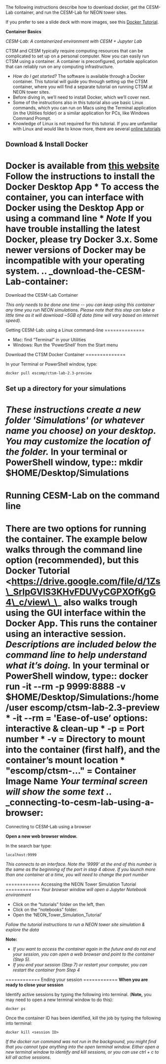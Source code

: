 The following instructions describe how to download docker, get the
CESM-Lab container, and run the CESM-Lab for NEON tower sites.

If you prefer to see a slide deck with more images, see this [Docker
Tutorial](https://drive.google.com/file/d/1Zs_SrlpGVlS3KHvFDUVyCGPXOfKgG4_c/view).

**Container Basics**

*CESM-Lab: A containerized environment with CESM + Jupyter Lab*

CTSM and CESM typically require computing resources that can be
complicated to set up on a personal computer. Now you can easily run
CTSM using a container. A container is preconfigured, portable
application that can reliably run on any computing infrastructure.

-   *How do I get started?* The software is available through a Docker
    container. This tutorial will guide you through setting up the CTSM
    container, where you will find a separate tutorial on running CTSM
    at NEON tower sites.
-   Before diving in, we’ll need to install Docker, which we’ll cover
    next.
-   Some of the instructions also in this tutorial also use basic Linux
    commands, which you can run on Macs using the Terminal application
    (in the Utilities folder) or a similar application for PCs, like
    Windows Command Prompt.
-   Knowledge of Linux is not required for this tutorial. If you are
    unfamiliar with Linux and would like to know more, there are several
    [online tutorials](https://software-carpentry.org/lessons/)

  Download & Install Docker
  ------------------------------------------------------------------------------------------------------------------------------------------------------------------
  **Docker is available from** [this website](https://www.docker.com/products/docker-desktop)
  Follow the instructions to install the Docker Desktop App
  \* To access the container, you can interface with Docker using the Desktop App or using a command line
  \* *Note* If you have trouble installing the latest Docker, please try Docker 3.x. Some newer versions of Docker may be incompatible with your operating system.
  .. \_download-the-CESM-Lab-container:
  ============
  Download the CESM-Lab Container

*This only needs to be done one time -- you can keep using this
container any time you run NEON simulations. Please note that this step
can take a little time as it will download \~5GB of data (time will vary
based on internet speed).*

Getting CESM-Lab: using a Linux command-line ==============

-   Mac: find “Terminal” in your Utilities
-   Windows: Run the ‘PowerShell’ from the Start menu

Download the CTSM Docker Container ==============

In your Terminal or PowerShell window, type:

    docker pull escomp/ctsm-lab-2.3-preview

  Set up a directory for your simulations
  -------------------------------------------------------------------------------------------------------------------------------------------------------------------------------------------------------------------------------------------------
  *These instructions create a new folder 'Simulations' (or whatever name you choose) on your desktop. You may customize the location of the folder.*
  In your terminal or PowerShell window, type::
  mkdir \$HOME/Desktop/Simulations
  ============
  Running CESM-Lab on the command line
  ============
  There are two options for running the container.
  The example below walks through the command line option (recommended), but this Docker Tutorial \<https://drive.google.com/file/d/1Zs\_SrlpGVlS3KHvFDUVyCGPXOfKgG4\_c/view\_\_ also walks trough using the GUI interface within the Docker App.
  **This runs the container using an interactive session.** *Descriptions are included below the command line to help understand what it’s doing.*
  In your terminal or PowerShell window, type::
  docker run -it --rm -p 9999:8888 -v \$HOME/Desktop/Simulations:/home/user escomp/ctsm-lab-2.3-preview
  \* -it --rm = 'Ease-of-use’ options: interactive & clean-up
  \* -p = Port number
  \* -v = Directory to mount into the container (first half), and the container’s mount location
  \* "escomp/ctsm-..." = Container Image Name
  *Your terminal screen will show the some text*
  .. \_connecting-to-cesm-lab-using-a-browser:
  ============
  Connecting to CESM-Lab using a browser

**Open a new web browser window.**

In the search bar type:

    localhost:9999

*This connects to an interface. Note the ‘9999’ at the end of this
number is the same as the beginning of the port in step 4 above. If you
launch more than one container at a time, you will need to change the
port number*

============ Accessing the NEON Tower Simulation Tutorial ============
*Your browser window will open a Jupyter Notebook environment*

-   Click on the “tutorials” folder on the left, then
-   Click on the “notebooks” folder.
-   Open the ‘NEON\_Tower\_Simulation\_Tutorial’

*Follow the tutorial instructions to run a NEON tower site simulation &
explore the data*

**Note:**

-   *If you want to access the container again in the future and do not
    end your session, you can open a web browser and point to the
    container (Step 5).*
-   *If you end your session (Step 7) or restart your computer, you can
    restart the container from Step 4*

============ Ending your session ============ **When you are ready to
close your session**

Identify active sessions by typing the following into terminal.
(**Note,** you may need to open a new terminal window to do this):

    docker ps 

Once the container ID has been identified, kill the job by typing the
following into terminal:

    docker kill <session ID> 

*If the docker run command was not run in the background, you might find
that you cannot type anything into the open terminal window. Either open
a new terminal window to identify and kill sessions, or you can use
ctrl + c to kill all active sessions.*
